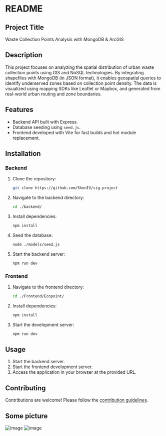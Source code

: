 # README

## Project Title
Waste Collection Points Analysis with MongoDB & ArcGIS

## Description
This project focuses on analyzing the spatial distribution of urban waste collection points using GIS and NoSQL technologies. By integrating shapefiles with MongoDB (in JSON format), it enables geospatial queries to identify underserved zones based on collection point density. The data is visualized using mapping SDKs like Leaflet or Mapbox, and generated from real-world urban routing and zone boundaries.

## Features
- Backend API built with Express.
- Database seeding using `seed.js`.
- Frontend developed with Vite for fast builds and hot module replacement.

## Installation

### Backend
1. Clone the repository:
    ```bash
    git clone https://github.com/ShunIV/sig-project
    ```
2. Navigate to the backend directory:
    ```bash
    cd ./backend/
    ```
3. Install dependencies:
    ```bash
    npm install
    ```
4. Seed the database:
    ```bash
    node ./models/seed.js
    ```
5. Start the backend server:
    ```bash
    npm run dev
    ```

### Frontend
1. Navigate to the frontend directory:
    ```bash
    cd ./Frontend/Ecopoint/
    ```
2. Install dependencies:
    ```bash
    npm install
    ```
3. Start the development server:
    ```bash
    npm run dev
    ```

## Usage
1. Start the backend server.
2. Start the frontend development server.
3. Access the application in your browser at the provided URL.

## Contributing
Contributions are welcome! Please follow the [contribution guidelines](CONTRIBUTING.md).

## Some picture 
![image](https://github.com/user-attachments/assets/07635f7d-75e6-4419-8333-1dbc94cd1fc9)
![image](https://github.com/user-attachments/assets/c182b4a7-4186-4b46-9b66-c8fe9ac3eaaa)

